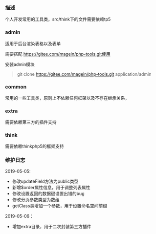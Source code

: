 ### 描述

  个人开发常用的工具类，src/think下的文件需要依赖tp5
  
### admin

适用于后台渲染表格以及表单

需要搭配 https://gitee.com/magein/php-tools.git使用

安装admin模块 

> git clone https://gitee.com/magein/php-tools.git application/admin  

### common 

 常用的一些工具类，原则上不依赖任何框架以及不存在继承关系，
 
### extra 

 需要依赖第三方的插件支持
 
 
### think

 需要依赖thinkphp5的框架支持

### 维护日志

 2019-05-05:
 * 修改updateField方法为public类型
 * 新增$order属性信息，用于调整列表属性
 * 修改设置返回的数据键设置出错的bug
 * 修改分页参数类型为数组
 * getClass类增加一个参数，用于设置命名空间前缀
 
 2019-05-06：
 * 增加extra目录，用于二次封装第三方插件
